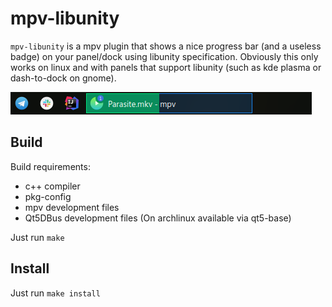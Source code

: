 # mpv-libunity
`mpv-libunity` is a mpv plugin that shows a nice progress bar (and a useless badge) on your panel/dock using libunity specification. Obviously this only works on linux and with panels that support libunity (such as kde plasma or dash-to-dock on gnome).

![](image.png)

## Build
Build requirements:
 - c++ compiler
 - pkg-config
 - mpv development files
 - Qt5DBus development files (On archlinux available via qt5-base)

Just run `make`

## Install
Just run `make install`
